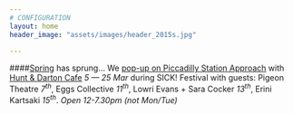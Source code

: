 ```yaml
---
# CONFIGURATION
layout: home
header_image: "assets/images/header_2015s.jpg"

---
```

####[Spring](/current/2015-spring) has sprung… We [pop-up on Piccadilly Station Approach](http://bit.ly/1AQdn9f) with [Hunt & Darton Cafe](/current/2015-spring/h&d) *5 — 25 Mar* during SICK! Festival with guests: Pigeon Theatre *7<sup>th</sup>*, Eggs Collective *11<sup>th</sup>*, Lowri Evans + Sara Cocker *13<sup>th</sup>*, Erini Kartsaki *15<sup>th</sup>*. *Open 12-7.30pm (not Mon/Tue)*
